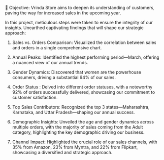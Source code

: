 🎯 Objective: Vrinda Store aims to deepen its understanding of customers, paving the way for increased sales in the upcoming year.

In this project, meticulous steps were taken to ensure the integrity of our insights. Unearthed captivating findings that will shape our strategic approach:

1. Sales vs. Orders Comparison: Visualized the correlation between sales and orders in a single comprehensive chart.

2. Annual Peaks: Identified the highest performing period—March, offering a nuanced view of our annual trends.

3. Gender Dynamics: Discovered that women are the powerhouse consumers, driving a substantial 64% of our sales.

4. Order Status : Delved into different order statuses, with a noteworthy 92% of orders successfully delivered, showcasing our commitment to customer satisfaction.

5. Top Sales Contributors: Recognized the top 3 states—Maharashtra, Karnataka, and Uttar Pradesh—shaping our annual success.

6. Demographic Insights: Unveiled the age and gender dynamics across multiple orders, with the majority of sales coming from the Adult category, highlighting the key demographic driving our business.

7. Channel Impact: Highlighted the crucial role of our sales channels, with 35% from Amazon, 23% from Myntra, and 22% from Flipkart, showcasing a diversified and strategic approach.
